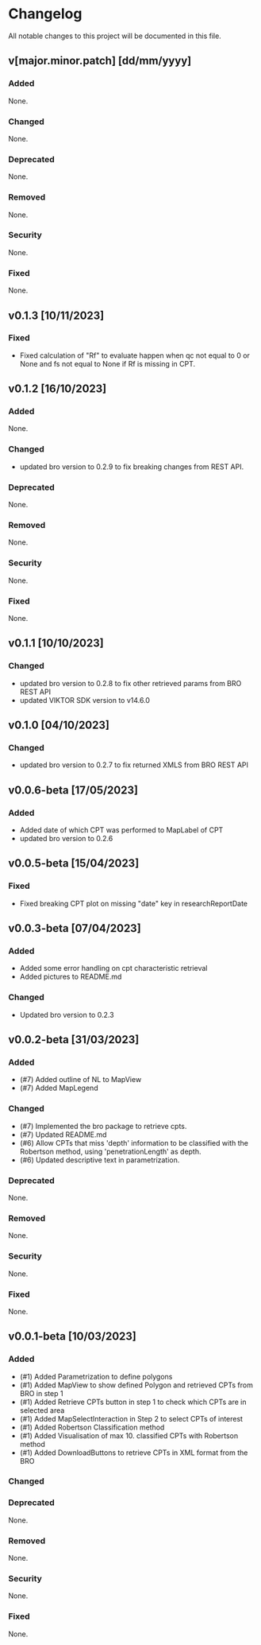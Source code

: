 # Changelog
All notable changes to this project will be documented in this file.

## v[major.minor.patch] [dd/mm/yyyy]
### Added
None.

### Changed
None.

### Deprecated
None.

### Removed
None.

### Security
None.

### Fixed
None.

## v0.1.3 [10/11/2023]
### Fixed
- Fixed calculation of "Rf" to evaluate happen when qc not equal to 0 or None and fs not equal to None if Rf is missing in CPT.

## v0.1.2 [16/10/2023]
### Added
None.

### Changed
- updated bro version to 0.2.9 to fix breaking changes from REST API.

### Deprecated
None.

### Removed
None.

### Security
None.

### Fixed
None.

## v0.1.1 [10/10/2023]
### Changed
- updated bro version to 0.2.8 to fix other retrieved params from BRO REST API
- updated VIKTOR SDK version to v14.6.0

## v0.1.0 [04/10/2023]
### Changed
- updated bro version to 0.2.7 to fix returned XMLS from BRO REST API

## v0.0.6-beta [17/05/2023]
### Added
- Added date of which CPT was performed to MapLabel of CPT
- updated bro version to 0.2.6

## v0.0.5-beta [15/04/2023]
### Fixed
- Fixed breaking CPT plot on missing "date" key in researchReportDate

## v0.0.3-beta [07/04/2023]
### Added
- Added some error handling on cpt characteristic retrieval
- Added pictures to README.md

### Changed
- Updated bro version to 0.2.3


## v0.0.2-beta [31/03/2023]
### Added
- (#7) Added outline of NL to MapView
- (#7) Added MapLegend

### Changed
- (#7) Implemented the bro package to retrieve cpts.
- (#7) Updated README.md
- (#6) Allow CPTs that miss 'depth' information to be classified with the Robertson method, using 'penetrationLength' as depth.
- (#6) Updated descriptive text in parametrization.

### Deprecated
None.

### Removed
None.

### Security
None.

### Fixed
None.


## v0.0.1-beta [10/03/2023]
### Added
- (#1) Added Parametrization to define polygons
- (#1) Added MapView to show defined Polygon and retrieved CPTs from BRO in step 1
- (#1) Added Retrieve CPTs button in step 1 to check which CPTs are in selected area
- (#1) Added MapSelectInteraction in Step 2 to select CPTs of interest
- (#1) Added Robertson Classification method
- (#1) Added Visualisation of max 10. classified CPTs with Robertson method
- (#1) Added DownloadButtons to retrieve CPTs in XML format from the BRO

### Changed

### Deprecated
None.

### Removed
None.

### Security
None.

### Fixed
None.
